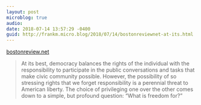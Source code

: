 ```yaml
---
layout: post
microblog: true
audio: 
date: 2018-07-14 13:57:29 -0400
guid: http://frankm.micro.blog/2018/07/14/bostonreviewnet-at-its.html
---
```

 [bostonreview.net](http://bostonreview.net/archives/BR30.2/raboteau.php)

>At its best, democracy balances the rights of the individual with the responsibility to participate in the public conversations and tasks that make civic community possible. However, the possibility of so stressing rights that we forget responsibility is a perennial threat to American liberty. The choice of privileging one over the other comes down to a simple, but profound question: “What is freedom for?”

